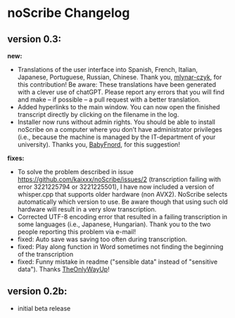 # noScribe Changelog


## version 0.3:
**new:**
- Translations of the user interface into Spanish, French, Italian, Japanese, Portuguese, Russian, Chinese. Thank you, [mlynar-czyk]( https://github.com/mlynar-czyk), for this contribution! Be aware: These translations have been generated with a clever use of chatGPT. Please report any errors that you will find and make – if possible – a pull request with a better translation.
- Added hyperlinks to the main window. You can now open the finished transcript directly by clicking on the filename in the log.
- Installer now runs without admin rights. You should be able to install noScribe on a computer where you don’t have administrator privileges (i.e., because the machine is managed by the IT-department of your university). Thanks you, [BabyFnord](https://github.com/BabyFnord), for this suggestion!
 
**fixes:**
- To solve the problem described in issue https://github.com/kaixxx/noScribe/issues/2 (transcription failing with error 3221225794 or 3221225501), I have now included a version of whisper.cpp that supports older hardware (non AVX2). NoScribe selects automatically which version to use. Be aware though that using such old hardware will result in a very slow transcription.
- Corrected UTF-8 encoding error that resulted in a failing transcription in some languages (i.e., Japanese, Hungarian). Thank you to the two people reporting this problem via e-mail!
- fixed: Auto save was saving too often during transcription.
- fixed: Play along function in Word sometimes not finding the beginning of the transcription
- fixed: Funny mistake in readme ("sensible data" instead of "sensitive data"). Thanks [TheOnlyWayUp](https://github.com/TheOnlyWayUp)!


## version 0.2b: 
- initial beta release

